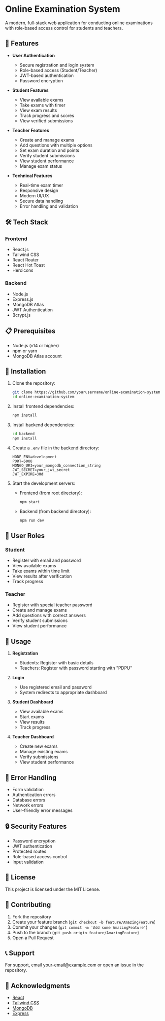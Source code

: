 # Online Examination System

A modern, full-stack web application for conducting online examinations with role-based access control for students and teachers.

## 🌟 Features

- **User Authentication**
  - Secure registration and login system
  - Role-based access (Student/Teacher)
  - JWT-based authentication
  - Password encryption

- **Student Features**
  - View available exams
  - Take exams with timer
  - View exam results
  - Track progress and scores
  - View verified submissions

- **Teacher Features**
  - Create and manage exams
  - Add questions with multiple options
  - Set exam duration and points
  - Verify student submissions
  - View student performance
  - Manage exam status

- **Technical Features**
  - Real-time exam timer
  - Responsive design
  - Modern UI/UX
  - Secure data handling
  - Error handling and validation

## 🛠️ Tech Stack

### Frontend
- React.js
- Tailwind CSS
- React Router
- React Hot Toast
- Heroicons

### Backend
- Node.js
- Express.js
- MongoDB Atlas
- JWT Authentication
- Bcrypt.js

## 📋 Prerequisites

- Node.js (v14 or higher)
- npm or yarn
- MongoDB Atlas account

## 🚀 Installation

1. Clone the repository:
   ```bash
   git clone https://github.com/yourusername/online-examination-system.git
   cd online-examination-system
   ```

2. Install frontend dependencies:
   ```bash
   npm install
   ```

3. Install backend dependencies:
   ```bash
   cd backend
   npm install
   ```

4. Create a `.env` file in the backend directory:
   ```
   NODE_ENV=development
   PORT=5000
   MONGO_URI=your_mongodb_connection_string
   JWT_SECRET=your_jwt_secret
   JWT_EXPIRE=30d
   ```

5. Start the development servers:
   - Frontend (from root directory):
     ```bash
     npm start
     ```
   - Backend (from backend directory):
     ```bash
     npm run dev
     ```

## 🔐 User Roles

### Student
- Register with email and password
- View available exams
- Take exams within time limit
- View results after verification
- Track progress

### Teacher
- Register with special teacher password
- Create and manage exams
- Add questions with correct answers
- Verify student submissions
- View student performance

## 📱 Usage

1. **Registration**
   - Students: Register with basic details
   - Teachers: Register with password starting with "PDPU"

2. **Login**
   - Use registered email and password
   - System redirects to appropriate dashboard

3. **Student Dashboard**
   - View available exams
   - Start exams
   - View results
   - Track progress

4. **Teacher Dashboard**
   - Create new exams
   - Manage existing exams
   - Verify submissions
   - View student performance

## 🐛 Error Handling

- Form validation
- Authentication errors
- Database errors
- Network errors
- User-friendly error messages

## 🔒 Security Features

- Password encryption
- JWT authentication
- Protected routes
- Role-based access control
- Input validation

## 📝 License

This project is licensed under the MIT License.

## 👥 Contributing

1. Fork the repository
2. Create your feature branch (`git checkout -b feature/AmazingFeature`)
3. Commit your changes (`git commit -m 'Add some AmazingFeature'`)
4. Push to the branch (`git push origin feature/AmazingFeature`)
5. Open a Pull Request

## 📞 Support

For support, email your-email@example.com or open an issue in the repository.

## 🙏 Acknowledgments

- [React](https://reactjs.org/)
- [Tailwind CSS](https://tailwindcss.com/)
- [MongoDB](https://www.mongodb.com/)
- [Express](https://expressjs.com/) 